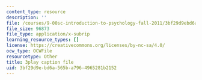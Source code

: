 ```yaml
---
content_type: resource
description: ''
file: /courses/9-00sc-introduction-to-psychology-fall-2011/3bf29d9ebd6a565ba7964965281b2152_SjjGiqf96rI.vtt
file_size: 96873
file_type: application/x-subrip
learning_resource_types: []
license: https://creativecommons.org/licenses/by-nc-sa/4.0/
ocw_type: OCWFile
resourcetype: Other
title: 3play caption file
uid: 3bf29d9e-bd6a-565b-a796-4965281b2152
---
```

